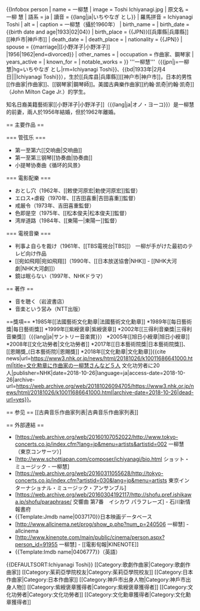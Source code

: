 {{Infobox person
| name          = 一柳慧
| image         = Toshi Ichiyanagi.jpg
| 原文名     = 一柳 慧
| 語系       = ja
| 讀音       = {{lang|ja|いちやなぎ とし}}
| 羅馬拼音   = Ichiyanagi Toshi
| alt           = 
| caption       = 一柳慧（攝於1960年）
| birth_name    = 
| birth_date    =  {{birth date and age|1933|02|04}}
| birth_place   = {{JPN}}[[兵庫縣|兵庫縣]][[神戶市|神戶市]]
| death_date    =  <!-- {{Death date and age|YYYY|MM|DD|YYYY|MM|DD}} (death date then birth date) -->
| death_place   = 
| nationality   = {{JPN}}
| spouse        = {{marriage|[[小野洋子|小野洋子]]<br />|1956|1962|end=divorced}}
| other_names   = 
| occupation    = 作曲家、鋼琴家
| years_active  = 
| known_for     = 
| notable_works = 
}}
'''一柳慧'''（{{jpn|j=一柳 慧|hg=いちやなぎ とし|rm=Ichiyanagi Toshi}}、{{bd|1933年|2月4日|||Ichiyanagi Toshi}}），生於[[兵库县|兵庫縣]][[神户市|神户市]]，日本的男性[[作曲家|作曲家]]、[[钢琴家|鋼琴師]]。美國古典樂作曲家[[约翰·凯奇|约翰·凯奇]]（John Milton Cage Jr.）的学生。

知名日裔美籍藝術家[[小野洋子|小野洋子]]（{{lang|ja|オノ・ヨーコ}}）是一柳慧的前妻，兩人於1956年結婚，但於1962年離婚。

== 主要作品 ==

=== 管弦乐 ===
* 第一至第六[[交响曲|交响曲]]
* 第一至第三钢琴[[协奏曲|协奏曲]]
* 小提琴协奏曲《循环的风景》

=== 電影配樂 ===
* おとし穴（1962年、[[敕使河原宏|勅使河原宏]]監督）
* エロス+虐殺（1970年、[[吉田喜重|吉田喜重]]監督）
* 戒厳令（1973年、吉田喜重監督）
* 色即是空（1975年、[[松本俊夫|松本俊夫]]監督）
* 湾岸道路（1984年、[[東陽一|東陽一]]監督）

=== 電視音樂 ===
* 判事よ自らを裁け（1961年、[[TBS電視台|TBS]]） 一柳が手がけた最初のテレビ向け作品
* [[宛如飛翔|宛如飛翔]]（1990年、[[日本放送協會|NHK]] - [[NHK大河劇|NHK大河劇]]）
* 鏡は眠らない（1997年、NHKドラマ）

== 著作 ==
* 音を聴く（岩波書店）
* 音楽という営み（NTT出版）

==獎項==
*1985年[[法國藝術文化勳章|法國藝術文化勳章]]
*1989年[[每日藝術獎|每日藝術獎]]
*1999年[[紫綬褒章|紫綬褒章]]
*2002年[[三得利音樂獎|三得利音樂獎]]（{{lang|ja|サントリー音楽賞}}）
*2005年[[旭日小綬章|旭日小綬章]]
*2008年[[文化功勞者|文化功勞者]]
*2017年[[日本藝術院獎|日本藝術院獎]]、[[恩賜獎_(日本藝術院)|恩賜獎]]
*2018年[[文化勳章|文化勳章]]<ref>{{cite news|url=https://www3.nhk.or.jp/news/html/20181026/k10011686641000.html|title=文化勲章に作曲家の一柳慧さんなど５人 文化功労者に20人|publisher=NHK|date=2018-10-26|language=ja|access-date=2018-10-26|archive-url=https://web.archive.org/web/20181026094705/https://www3.nhk.or.jp/news/html/20181026/k10011686641000.html|archive-date=2018-10-26|dead-url=yes}}</ref>。

== 参见 ==
[[古典音乐作曲家列表|古典音乐作曲家列表]]

== 外部連結 ==
* [https://web.archive.org/web/20160107052022/http://www.tokyo-concerts.co.jp/index.cfm?lang=jp&menu=artists&artistid=002 一柳慧（東京コンサーツ）]
* [http://www.schottjapan.com/composer/ichiyanagi/bio.html ショット・ミュージック - 一柳慧]
* [https://web.archive.org/web/20160311055628/http://tokyo-concerts.co.jp/index.cfm?artistid=030&lang=jp&menu=artists 東京インターナショナル・ミュージック・アンサンブル]
* [https://web.archive.org/web/20160304192117/http://shofu.pref.ishikawa.jp/shofu/paraphrase/ 交響曲 第7番　イシカワ パラフレーズ] - 石川新情報書府
* {{Template:Jmdb name|0037170}}日本映画データベース
* [http://www.allcinema.net/prog/show_p.php?num_p=240506 一柳慧]<span> - </span>allcinema
* [http://www.kinenote.com/main/public/cinema/person.aspx?person_id=91955 一柳慧]<span> - </span>[[電影旬報|KINENOTE]]
* {{Template:Imdb name|0406777}}（英語）

{{DEFAULTSORT:Ichiyanagi Toshi}}
[[Category:歌劇作曲家|Category:歌劇作曲家]]
[[Category:茱莉亞學院校友|Category:茱莉亞學院校友]]
[[Category:日本作曲家|Category:日本作曲家]]
[[Category:神戶市出身人物|Category:神戶市出身人物]]
[[Category:紫綬褒章獲得者|Category:紫綬褒章獲得者]]
[[Category:文化功勞者|Category:文化功勞者]]
[[Category:文化勳章獲得者|Category:文化勳章獲得者]]